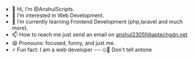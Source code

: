 - 👋 Hi, I’m @AnshulScripts.
- 👀 I’m interested in Web Development.
- 🌱 I’m currently learning Frontend Development (php,laravel and much more).
- 📫 How to reach me just send an email on anshul2305f@aptechgdn.net
- 😄 Pronouns: focused, funny, and just me.
- ⚡ Fun fact: I am a web developer --- 🤐🤫 Don't tell antone

<!---
AnshulScripts/AnshulScripts is a ✨ special ✨ repository because its `README.md` (this file) appears on your GitHub profile.
You can click the Preview link to take a look at your changes.
--->
